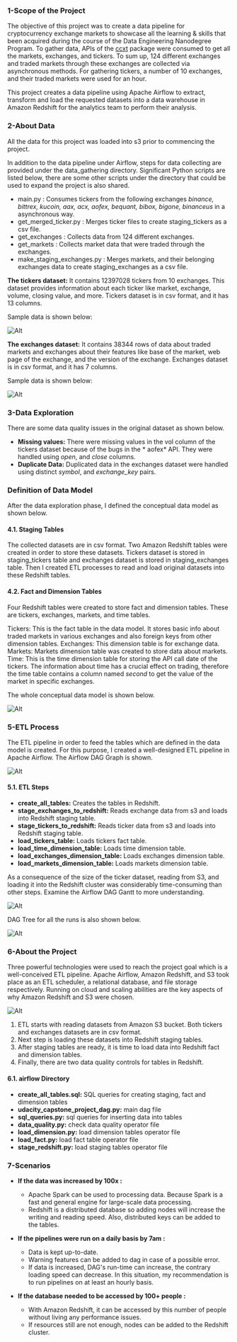 ### 1-Scope of the Project

The objective of this project was to create a data pipeline for cryptocurrency exchange markets to showcase all the
learning & skills that been acquired during the course of the Data Engineering Nanodegree Program. To gather data, APIs
of the [ccxt](https://github.com/ccxt/ccxt/tree/master/wiki) package were consumed to get all the markets, exchanges,
and tickers. To sum up, 124 different exchanges and traded markets through these exchanges are collected via
asynchronous methods. For gathering tickers, a number of 10 exchanges, and their traded markets were used for an hour.

This project creates a data pipeline using Apache Airflow to extract, transform and load the requested datasets into a
data warehouse in Amazon Redshift for the analytics team to perform their analysis.

### 2-About Data

All the data for this project was loaded into s3 prior to commencing the project.

In addition to the data pipeline under Airflow, steps for data collecting are provided under the data_gathering
directory. Significant Python scripts are listed below, there are some other scripts under the directory that could be
used to expand the project is also shared.

* main.py : Consumes tickers from the following exchanges *binance, bittrex, kucoin, aax, acx, aofex, bequant, bibox,
  bigone, binanceus* in a asynchronous way.
* get_merged_ticker.py : Merges ticker files to create staging_tickers as a csv file.
* get_exchanges : Collects data from 124 different exchanges.
* get_markets : Collects market data that were traded through the exchanges.
* make_staging_exchanges.py : Merges markets, and their belonging exchanges data to create staging_exchanges as a csv
  file.

__The tickers dataset:__ It contains 12397028 tickers from 10 exchanges. This dataset provides information about each
ticker like market, exchange, volume, closing value, and more. Tickers dataset is in csv format, and it has 13 columns.

Sample data is shown below:

![Alt](./image/tickers.png)

__The exchanges dataset:__ It contains 38344 rows of data about traded markets and exchanges about their features like
base of the market, web page of the exchange, and the version of the exchange. Exchanges dataset is in csv format, and
it has 7 columns.

Sample data is shown below:

![Alt](./image/exchanges.png)

### 3-Data Exploration

There are some data quality issues in the original dataset as shown below.

* __Missing values:__ There were missing values in the vol column of the tickers dataset because of the bugs in the *
  aofex* API. They were handled using *open*, and *close* columns.
* __Duplicate Data:__ Duplicated data in the exchanges dataset were handled using distinct *symbol*, and *exchange_key*
  pairs.

### Definition of Data Model

After the data exploration phase, I defined the conceptual data model as shown below.

#### 4.1. Staging Tables

The collected datasets are in csv format. Two Amazon Redshift tables were created in order to store these datasets.
Tickers dataset is stored in staging_tickers table and exchanges dataset is stored in staging_exchanges table. Then I
created ETL processes to read and load original datasets into these Redshift tables.

#### 4.2. Fact and Dimension Tables

Four Redshift tables were created to store fact and dimension tables. These are tickers, exchanges, markets, and time
tables.

Tickers: This is the fact table in the data model. It stores basic info about traded markets in various exchanges and
also foreign keys from other dimension tables. Exchanges: This dimension table is for exchange data. Markets: Markets
dimension table was created to store data about markets. Time: This is the time dimension table for storing the API call
date of the tickers. The information about time has a crucial effect on trading, therefore the time table contains a
column named *second* to get the value of the market in specific exchanges.

The whole conceptual data model is shown below.

![Alt](./image/fact_dimensions.jpg)

### 5-ETL Process

The ETL pipeline in order to feed the tables which are defined in the data model is created. For this purpose, I created
a well-designed ETL pipeline in Apache Airflow. The Airflow DAG Graph is shown.

![Alt](./image/dag_graph.png)

#### 5.1. ETL Steps

* __create_all_tables:__ Creates the tables in Redshift.
* __stage_exchanges_to_redshift:__ Reads exchange data from s3 and loads into Redshift staging table.
* __stage_tickers_to_redshift:__ Reads ticker data from s3 and loads into Redshift staging table.
* __load_tickers_table:__ Loads tickers fact table.
* __load_time_dimension_table:__ Loads time dimension table.
* __load_exchanges_dimension_table:__ Loads exchanges dimension table.
* __load_markets_dimension_table:__ Loads markets dimension table.

As a consequence of the size of the ticker dataset, reading from S3, and loading it into the Redshift cluster was
considerably time-consuming than other steps. Examine the Airflow DAG Gantt to more understanding.

![Alt](./image/dag_gantt.png)

DAG Tree for all the runs is also shown below.

![Alt](./image/dag_tree.png)

### 6-About the Project

Three powerful technologies were used to reach the project goal which is a well-conceived ETL pipeline. Apache Airflow,
Amazon Redshift, and S3 took place as an ETL scheduler, a relational database, and file storage respectively. Running on
cloud and scaling abilities are the key aspects of why Amazon Redshift and S3 were chosen.

![Alt](./image/architecture.png)

1. ETL starts with reading datasets from Amazon S3 bucket. Both tickers and exchanges datasets are in csv format.
2. Next step is loading these datasets into Redshift staging tables.
3. After staging tables are ready, it is time to load data into Redshift fact and dimension tables.
4. Finally, there are two data quality controls for tables in Redshift.

#### 6.1. airflow Directory

* __create_all_tables.sql:__ SQL queries for creating staging, fact and dimension tables
* __udacity_capstone_project_dag.py:__ main dag file
* __sql_queries.py:__ sql queries for inserting data into tables
* __data_quality.py:__ check data quality operator file
* __load_dimension.py:__ load dimension tables operator file
* __load_fact.py:__ load fact table operator file
* __stage_redshift.py:__ load staging tables operator file

### 7-Scenarios

* __If the data was increased by 100x :__

  * Apache Spark can be used to processing data. Because Spark is a fast and general engine for large-scale data
    processing.
  * Redshift is a distributed database so adding nodes will increase the writing and reading speed. Also, distributed
    keys can be added to the tables.
* __If the pipelines were run on a daily basis by 7am :__

  * Data is kept up-to-date.
  * Warning features can be added to dag in case of a possible error.
  * If data is increased, DAG's run-time can increase, the contrary loading speed can decrease. In this situation, my
    recommendation is to run pipelines on at least an hourly basis.

* __If the database needed to be accessed by 100+ people :__

  * With Amazon Redshift, it can be accessed by this number of people without living any performance issues.
  * If resources still are not enough, nodes can be added to the Redshift cluster.